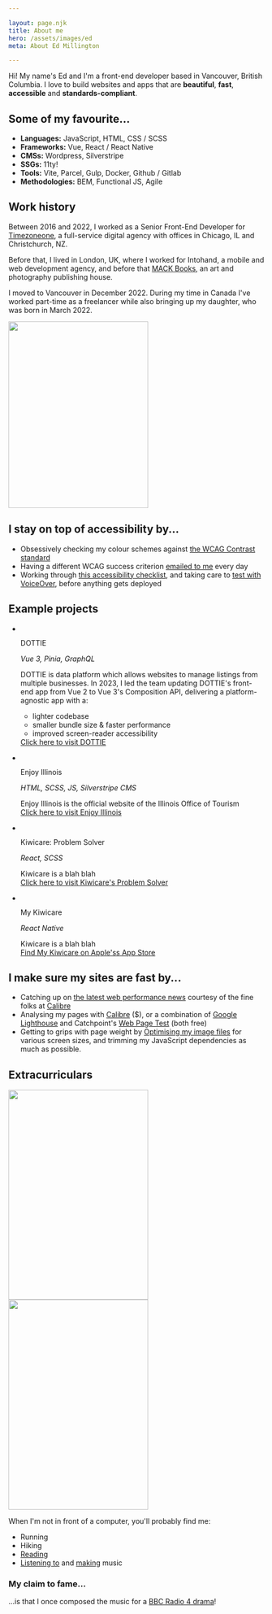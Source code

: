```yaml
---

layout: page.njk
title: About me
hero: /assets/images/ed
meta: About Ed Millington

---
```


<p>
    Hi! My name's Ed and I'm a front-end developer based in Vancouver, British Columbia. I love to build websites and apps that are <b>beautiful</b>, <b>fast</b>, <b>accessible</b> and <b>standards-compliant</b>.
</p>
<div class="inverted">
    <h2>
        Some of my favourite...
    </h2>
    <ul>
        <li>
            <b>Languages:</b> JavaScript, HTML, CSS / SCSS
        </li>
        <li>
            <b>Frameworks:</b> Vue, React / React Native
        </li>
        <li>
            <b>CMSs:</b> Wordpress, Silverstripe
        </li>
        <li>
            <b>SSGs:</b> 11ty!
        </li>
        <li>
            <b>Tools:</b> Vite, Parcel, Gulp, Docker, Github / Gitlab
        </li>
        <li>
            <b>Methodologies:</b> BEM, Functional JS, Agile
        </li>
    </ul>
</div>
<h2>
    Work history
</h2>
<div class="image-text">
    <div>
        <p>
            Between 2016 and 2022, I worked as a Senior Front-End Developer for <a href="https://timezoneone.com">Timezoneone</a>, a full-service digital agency with offices in Chicago, IL and Christchurch, NZ.
        </p>
        <p>
            Before that, I lived in London, UK, where I worked for Intohand, a mobile and web development agency, and before that <a href="https://mackbooks.co.uk/">MACK Books</a>, an art and photography publishing house.
        </p>
        <p>
            I moved to Vancouver in December 2022. During my time in Canada I've worked part-time as a freelancer while also bringing up my daughter, who was born in March 2022.
        </p>
    </div>
    <picture>
        <img
            src="/assets/images/bike.jpg"
            alt=""
            width="275"
            height="367"
            loading="lazy"
        />
    </picture>

</div>
<div class="inverted">
    <h2>
        I stay on top of accessibility by...
    </h2>
    <ul>
        <li>
            Obsessively checking my colour schemes against <a href="https://webaim.org/resources/contrastchecker/">the WCAG Contrast standard</a>
        </li>
        <li>
            Having a different WCAG success criterion <a href="https://dwcag.org/" title="daily WCAG email">emailed to me</a> every day
        </li>
        <li>
            Working through <a href="https://www.a11yproject.com/checklist/">this accessibility checklist</a>, and taking care to <a href="https://cloudfour.com/thinks/mac-voiceover-testing-the-simple-way/">test with VoiceOver</a>, before anything gets deployed
        </li>
    </ul>
</div>
<h2>
    Example projects
</h2>
<ul class="grid projects">
    <li class="grid-item">
        <picture>
            <img 
                loading="lazy"
                src="" 
                alt=""
            />
        </picture>
        <p class="grid-item__text small">
            <span class="grid-item__title">
                DOTTIE
            </span>
            <p class="small">
                <i>
                    Vue 3, Pinia, GraphQL
                </i>
            </p>
            <span class="small">
                DOTTIE is data platform which allows websites to manage listings from multiple businesses. In 2023, I led the team updating DOTTIE's front-end app from Vue 2 to Vue 3's Composition API, delivering a platform-agnostic app with a:
                <ul>
                    <li>
                        lighter codebase
                    </li>
                    <li>
                        smaller bundle size & faster performance
                    </li>
                    <li>
                        improved screen-reader accessibility
                    </li>
                </ul>
            </span>
            <a href="https://www.dottie.io/" class="small">
                Click here to visit DOTTIE
            </a>
        </p>
    </li>
    <li class="grid-item">
        <picture>
            <img 
                loading="lazy"
                src="" 
                alt=""
            />
        </picture>
        <p class="grid-item__text small">
            <span class="grid-item__title">
                Enjoy Illinois
            </span>
            <p class="small">
                <i>
                    HTML, SCSS, JS, Silverstripe CMS
                </i>
            </p>
            <span class="small">
                Enjoy Illinois is the official website of the Illinois Office of Tourism
            </span>
            <br/>
            <a href="https://enjoyillinois.com" class="small">
                Click here to visit Enjoy Illinois
            </a>
        </p>
    </li>
    <li class="grid-item">
        <picture>
            <img 
                loading="lazy"
                src="" 
                alt=""
            />
        </picture>
        <p class="grid-item__text small">
            <span class="grid-item__title">
                Kiwicare: Problem Solver
            </span>
            <p class="small">
                <i>
                    React, SCSS
                </i>
            </p>
            <span class="small">
                Kiwicare is a blah blah
            </span>
            <br/>
            <a href="https://www.kiwicare.co.nz/problem-solver" class="small">
                Click here to visit Kiwicare's Problem Solver
            </a>
        </p>
    </li>
    <li class="grid-item">
        <picture>
            <img 
                loading="lazy"
                src="" 
                alt=""
            />
        </picture>
        <p class="grid-item__text small">
            <span class="grid-item__title">
                My Kiwicare
            </span>
            <p class="small">
                <i>
                    React Native
                </i>
            </p>
            <span class="small">
                Kiwicare is a blah blah
            </span>
            <br/>
            <a href="https://apps.apple.com/us/app/my-kiwicare/id1484429999" class="small">
                Find My Kiwicare on Apple'ss App Store
            </a>
        </p>
    </li>
    <!--
    <li class="grid-item">
        <picture>
            <img 
                loading="lazy"
                src="" 
                alt=""
            />
        </picture>
        <p class="grid-item__text small">
            <span class="grid-item__title">
                Chicago Marathon
            </span>
            <p class="small">
                <i>
                    HTML, SCSS, JS, Wordpress CMS
                </i>
            </p>
            <span class="small">
                Chicago Marathon gets lots of traffic, and we have to have accessibility in mind
            </span>
            <br/>
            <a href="https://www.chicagomarathon.com/" class="small">
                Find My Kiwicare on Apple'ss App Store
            </a>
        </p>
    </li>
    <li class="grid-item">
        <picture>
            <img 
                loading="lazy"
                src="" 
                alt=""
            />
        </picture>
        <p class="grid-item__text small">
            <span class="grid-item__title">
                Selwyn District
            </span>
            <p class="small">
                <i>
                    HTML, SCSS, JS, Silverstripe CMS
                </i>
            </p>
            <span class="small">
                Selwyn District is also a blah blah
            </span>
            <br/>
            <a href="https://selwyn.nz/" class="small">
                Visit Selwyn District
            </a>
        </p>
    </li>
-->
</ul>
<div class="inverted">
    <h2>
        I make sure my sites are fast by...
    </h2>
    <ul>
        <li>
            Catching up on <a href="https://perf.email/">the latest web performance news</a> courtesy of the fine folks at <a href="https://calibreapp.com/">Calibre</a>
        </li>
        <li>
            Analysing my pages with <a href="https://calibreapp.com/">Calibre</a> ($), or a combination of <a href="https://developer.chrome.com/docs/lighthouse/overview/">Google Lighthouse</a> and Catchpoint's <a href="https://www.webpagetest.org/">Web Page Test</a> (both free)
        </li>
        <li>
            Getting to grips with page weight by <a href="https://imageoptim.com/">Optimising my image files</a> for various screen sizes, and trimming my JavaScript dependencies as much as possible.
        </li>
    </ul>
</div>
<h2>
    Extracurriculars
</h2>
<div class="image-text">
    <picture>
        <img
            src="/assets/images/run-2.jpeg"
            alt=""
            width="275"
            height="413"
            loading="lazy"
            class="show-on-hover"
        />
        <img
            src="/assets/images/run-1.jpeg"
            alt=""
            width="275"
            height="413"
            loading="lazy"
            class="hide-on-hover"
        />
    </picture>
    <div>
        <p>
            When I'm not in front of a computer, you'll probably find me:
        </p>
        <ul>
            <li>
                Running
            </li>
            <li>
                Hiking
            </li>
            <li>
                <a href="/reading-list.html" title="my personal reading list">Reading</a>
            </li>
            <li>
                <a href="https://bandcamp.com/77a8" title="some music that I like">Listening to</a> and <a href="https://cautioushorses.bandcamp.com" title="some music that I made">making</a> music
            </li>
        </ul>
        <h3>
            My claim to fame...
        </h3>
        <p>
            ...is that I once composed the music for a <a href="https://www.bbc.co.uk/programmes/b00p6vt9">BBC Radio 4 drama</a>!
        </p>
    </div>
</div>
